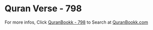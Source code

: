 # Quran Verse - 798 

For more infos, Click [QuranBookk - 798](https://www.quranbookk.com/quran/search?q=798) to Search at [QuranBookk.com](http://quranbookk.com/)